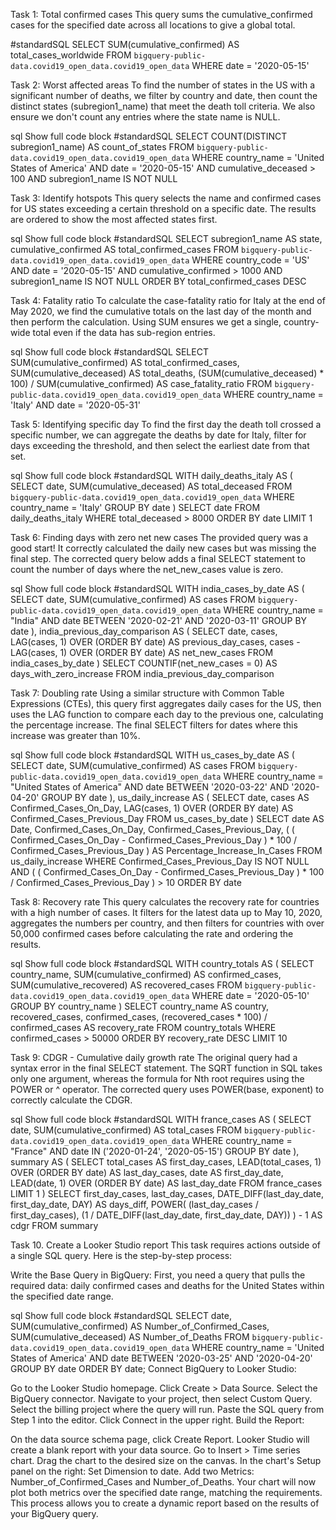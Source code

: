 Task 1: Total confirmed cases
This query sums the cumulative_confirmed cases for the specified date across all locations to give a global total.

#standardSQL
SELECT
  SUM(cumulative_confirmed) AS total_cases_worldwide
FROM
  `bigquery-public-data.covid19_open_data.covid19_open_data`
WHERE
  date = '2020-05-15'


  
Task 2: Worst affected areas
To find the number of states in the US with a significant number of deaths, we filter by country and date, then count the distinct states (subregion1_name) that meet the death toll criteria. We also ensure we don't count any entries where the state name is NULL.



sql
 Show full code block 
#standardSQL
SELECT
  COUNT(DISTINCT subregion1_name) AS count_of_states
FROM
  `bigquery-public-data.covid19_open_data.covid19_open_data`
WHERE
  country_name = 'United States of America'
  AND date = '2020-05-15'
  AND cumulative_deceased > 100
  AND subregion1_name IS NOT NULL

  
Task 3: Identify hotspots
This query selects the name and confirmed cases for US states exceeding a certain threshold on a specific date. The results are ordered to show the most affected states first.



sql
 Show full code block 
#standardSQL
SELECT
  subregion1_name AS state,
  cumulative_confirmed AS total_confirmed_cases
FROM
  `bigquery-public-data.covid19_open_data.covid19_open_data`
WHERE
  country_code = 'US'
  AND date = '2020-05-15'
  AND cumulative_confirmed > 1000
  AND subregion1_name IS NOT NULL
ORDER BY
  total_confirmed_cases DESC

  
Task 4: Fatality ratio
To calculate the case-fatality ratio for Italy at the end of May 2020, we find the cumulative totals on the last day of the month and then perform the calculation. Using SUM ensures we get a single, country-wide total even if the data has sub-region entries.



sql
 Show full code block 
#standardSQL
SELECT
  SUM(cumulative_confirmed) AS total_confirmed_cases,
  SUM(cumulative_deceased) AS total_deaths,
  (SUM(cumulative_deceased) * 100) / SUM(cumulative_confirmed) AS case_fatality_ratio
FROM
  `bigquery-public-data.covid19_open_data.covid19_open_data`
WHERE
  country_name = 'Italy'
  AND date = '2020-05-31'

  
Task 5: Identifying specific day
To find the first day the death toll crossed a specific number, we can aggregate the deaths by date for Italy, filter for days exceeding the threshold, and then select the earliest date from that set.



sql
 Show full code block 
#standardSQL
WITH
  daily_deaths_italy AS (
    SELECT
      date,
      SUM(cumulative_deceased) AS total_deceased
    FROM
      `bigquery-public-data.covid19_open_data.covid19_open_data`
    WHERE
      country_name = 'Italy'
    GROUP BY
      date
  )
SELECT
  date
FROM
  daily_deaths_italy
WHERE
  total_deceased > 8000
ORDER BY
  date
LIMIT 1


Task 6: Finding days with zero net new cases
The provided query was a good start! It correctly calculated the daily new cases but was missing the final step. The corrected query below adds a final SELECT statement to count the number of days where the net_new_cases value is zero.



sql
 Show full code block 
#standardSQL
WITH
  india_cases_by_date AS (
    SELECT
      date,
      SUM(cumulative_confirmed) AS cases
    FROM
      `bigquery-public-data.covid19_open_data.covid19_open_data`
    WHERE
      country_name = "India"
      AND date BETWEEN '2020-02-21' AND '2020-03-11'
    GROUP BY
      date
  ),
  india_previous_day_comparison AS (
    SELECT
      date,
      cases,
      LAG(cases, 1) OVER (ORDER BY date) AS previous_day_cases,
      cases - LAG(cases, 1) OVER (ORDER BY date) AS net_new_cases
    FROM
      india_cases_by_date
  )
SELECT
  COUNTIF(net_new_cases = 0) AS days_with_zero_increase
FROM
  india_previous_day_comparison

  
Task 7: Doubling rate
Using a similar structure with Common Table Expressions (CTEs), this query first aggregates daily cases for the US, then uses the LAG function to compare each day to the previous one, calculating the percentage increase. The final SELECT filters for dates where this increase was greater than 10%.



sql
 Show full code block 
#standardSQL
WITH
  us_cases_by_date AS (
    SELECT
      date,
      SUM(cumulative_confirmed) AS cases
    FROM
      `bigquery-public-data.covid19_open_data.covid19_open_data`
    WHERE
      country_name = "United States of America"
      AND date BETWEEN '2020-03-22' AND '2020-04-20'
    GROUP BY
      date
  ),
  us_daily_increase AS (
    SELECT
      date,
      cases AS Confirmed_Cases_On_Day,
      LAG(cases, 1) OVER (ORDER BY date) AS Confirmed_Cases_Previous_Day
    FROM
      us_cases_by_date
  )
SELECT
  date AS Date,
  Confirmed_Cases_On_Day,
  Confirmed_Cases_Previous_Day,
  (
    (
      Confirmed_Cases_On_Day - Confirmed_Cases_Previous_Day
    ) * 100 / Confirmed_Cases_Previous_Day
  ) AS Percentage_Increase_In_Cases
FROM
  us_daily_increase
WHERE
  Confirmed_Cases_Previous_Day IS NOT NULL
  AND (
    (
      Confirmed_Cases_On_Day - Confirmed_Cases_Previous_Day
    ) * 100 / Confirmed_Cases_Previous_Day
  ) > 10
ORDER BY
  date

  
Task 8: Recovery rate
This query calculates the recovery rate for countries with a high number of cases. It filters for the latest data up to May 10, 2020, aggregates the numbers per country, and then filters for countries with over 50,000 confirmed cases before calculating the rate and ordering the results.



sql
 Show full code block 
#standardSQL
WITH
  country_totals AS (
    SELECT
      country_name,
      SUM(cumulative_confirmed) AS confirmed_cases,
      SUM(cumulative_recovered) AS recovered_cases
    FROM
      `bigquery-public-data.covid19_open_data.covid19_open_data`
    WHERE
      date = '2020-05-10'
    GROUP BY
      country_name
  )
SELECT
  country_name AS country,
  recovered_cases,
  confirmed_cases,
  (recovered_cases * 100) / confirmed_cases AS recovery_rate
FROM
  country_totals
WHERE
  confirmed_cases > 50000
ORDER BY
  recovery_rate DESC
LIMIT 10


Task 9: CDGR - Cumulative daily growth rate
The original query had a syntax error in the final SELECT statement. The SQRT function in SQL takes only one argument, whereas the formula for Nth root requires using the POWER or ^ operator. The corrected query uses POWER(base, exponent) to correctly calculate the CDGR.


sql
 Show full code block 
#standardSQL
WITH
  france_cases AS (
    SELECT
      date,
      SUM(cumulative_confirmed) AS total_cases
    FROM
      `bigquery-public-data.covid19_open_data.covid19_open_data`
    WHERE
      country_name = "France"
      AND date IN ('2020-01-24', '2020-05-15')
    GROUP BY
      date
  ),
  summary AS (
    SELECT
      total_cases AS first_day_cases,
      LEAD(total_cases, 1) OVER (ORDER BY date) AS last_day_cases,
      date AS first_day_date,
      LEAD(date, 1) OVER (ORDER BY date) AS last_day_date
    FROM
      france_cases
    LIMIT 1
  )
SELECT
  first_day_cases,
  last_day_cases,
  DATE_DIFF(last_day_date, first_day_date, DAY) AS days_diff,
  POWER(
    (last_day_cases / first_day_cases),
    (1 / DATE_DIFF(last_day_date, first_day_date, DAY))
  ) - 1 AS cdgr
FROM
  summary

  
Task 10. Create a Looker Studio report
This task requires actions outside of a single SQL query. Here is the step-by-step process:

Write the Base Query in BigQuery: First, you need a query that pulls the required data: daily confirmed cases and deaths for the United States within the specified date range.



sql
 Show full code block 
#standardSQL
SELECT
  date,
  SUM(cumulative_confirmed) AS Number_of_Confirmed_Cases,
  SUM(cumulative_deceased) AS Number_of_Deaths
FROM
  `bigquery-public-data.covid19_open_data.covid19_open_data`
WHERE
  country_name = 'United States of America'
  AND date BETWEEN '2020-03-25' AND '2020-04-20'
GROUP BY
  date
ORDER BY
  date;
Connect BigQuery to Looker Studio:

Go to the Looker Studio homepage.
Click Create > Data Source.
Select the BigQuery connector.
Navigate to your project, then select Custom Query.
Select the billing project where the query will run.
Paste the SQL query from Step 1 into the editor.
Click Connect in the upper right.
Build the Report:

On the data source schema page, click Create Report.
Looker Studio will create a blank report with your data source.
Go to Insert > Time series chart.
Drag the chart to the desired size on the canvas.
In the chart's Setup panel on the right:
Set Dimension to date.
Add two Metrics: Number_of_Confirmed_Cases and Number_of_Deaths.
Your chart will now plot both metrics over the specified date range, matching the requirements.
This process allows you to create a dynamic report based on the results of your BigQuery query.


